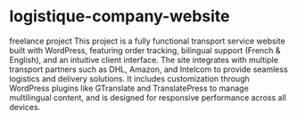 # logistique-company-website
freelance project
This project is a fully functional transport service website built with WordPress, featuring order tracking, bilingual support (French & English), and an intuitive client interface. The site integrates with multiple transport partners such as DHL, Amazon, and Intelcom to provide seamless logistics and delivery solutions. It includes customization through WordPress plugins like GTranslate and TranslatePress to manage multilingual content, and is designed for responsive performance across all devices.
